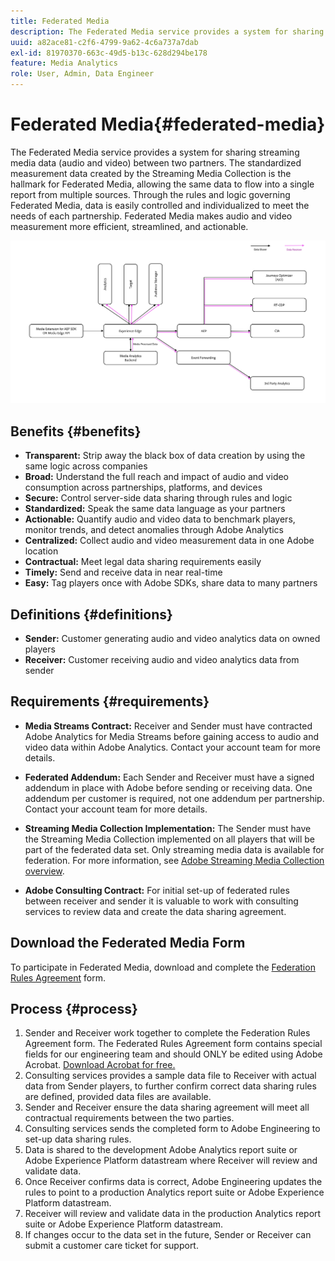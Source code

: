 ```yaml
---
title: Federated Media
description: The Federated Media service provides a system for sharing streaming media data between two partners.
uuid: a82ace81-c2f6-4799-9a62-4c6a737a7dab
exl-id: 81970370-663c-49d5-b13c-628d294be178
feature: Media Analytics
role: User, Admin, Data Engineer
---
```

# Federated Media{#federated-media}

The Federated Media service provides a system for sharing streaming media data (audio and video) between two partners.
The standardized measurement data created by the Streaming Media Collection is the hallmark for Federated Media, allowing the same data to flow into a single report from multiple sources.
Through the rules and logic governing Federated Media, data is easily controlled and individualized to meet the needs of each partnership.
Federated Media makes audio and video measurement more efficient, streamlined, and actionable.


![](assets/media-federated.png)

## Benefits {#benefits}

* **Transparent:** Strip away the black box of data creation by using the same logic across companies
* **Broad:** Understand the full reach and impact of audio and video consumption across partnerships, platforms, and devices
* **Secure:** Control server-side data sharing through rules and logic
* **Standardized:** Speak the same data language as your partners
* **Actionable:** Quantify audio and video data to benchmark players, monitor trends, and detect anomalies through Adobe Analytics
* **Centralized:** Collect audio and video measurement data in one Adobe location
* **Contractual:** Meet legal data sharing requirements easily
* **Timely:** Send and receive data in near real-time
* **Easy:** Tag players once with Adobe SDKs, share data to many partners

## Definitions {#definitions}

* **Sender:** Customer generating audio and video analytics data on owned players
* **Receiver:** Customer receiving audio and video analytics data from sender

## Requirements {#requirements}

* **Media Streams Contract:** Receiver and Sender must have contracted Adobe Analytics for Media Streams before gaining access to audio and video data within Adobe Analytics. Contact your account team for more details.
* **Federated Addendum:** Each Sender and Receiver must have a signed addendum in place with Adobe before sending or receiving data. One addendum per customer is required, not one addendum per partnership. Contact your account team for more details.

* **Streaming Media Collection Implementation:** The Sender must have the Streaming Media Collection implemented on all players that will be part of the federated data set. Only streaming media data is available for federation. For more information, see [Adobe Streaming Media Collection overview](/help/media-overview.md).

* **Adobe Consulting Contract:** For initial set-up of federated rules between receiver and sender it is valuable to work with consulting services to review data and create the data sharing agreement.

## Download the Federated Media Form

To participate in Federated Media, download and complete the [Federation Rules Agreement](assets/federated_analytics_form.pdf) form.

## Process {#process}

1. Sender and Receiver work together to complete the Federation Rules Agreement form. The Federated Rules Agreement form contains special fields for our engineering team and should ONLY be edited using Adobe Acrobat. [Download Acrobat for free.](https://get.adobe.com/reader/)
1. Consulting services provides a sample data file to Receiver with actual data from Sender players, to further confirm correct data sharing rules are defined, provided data files are available.
1. Sender and Receiver ensure the data sharing agreement will meet all contractual requirements between the two parties.
1. Consulting services sends the completed form to Adobe Engineering to set-up data sharing rules.
1. Data is shared to the development Adobe Analytics report suite or Adobe Experience Platform datastream where Receiver will review and validate data.
1. Once Receiver confirms data is correct, Adobe Engineering updates the rules to point to a production Analytics report suite or Adobe Experience Platform datastream.
1. Receiver will review and validate data in the production Analytics report suite or Adobe Experience Platform datastream.
1. If changes occur to the data set in the future, Sender or Receiver can submit a customer care ticket for support.
